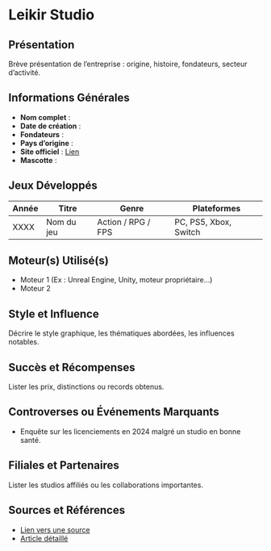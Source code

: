 # Leikir Studio

## Présentation
Brève présentation de l’entreprise : origine, histoire, fondateurs, secteur d’activité.

## Informations Générales
- **Nom complet** :  
- **Date de création** :  
- **Fondateurs** :  
- **Pays d’origine** :  
- **Site officiel** : [Lien](#)  
- **Mascotte** :

## Jeux Développés
| Année | Titre      | Genre              | Plateformes           |
| ----- | ---------- | ------------------ | --------------------- |
| XXXX  | Nom du jeu | Action / RPG / FPS | PC, PS5, Xbox, Switch |

## Moteur(s) Utilisé(s)
- Moteur 1 (Ex : Unreal Engine, Unity, moteur propriétaire...)
- Moteur 2

## Style et Influence
Décrire le style graphique, les thématiques abordées, les influences notables.

## Succès et Récompenses
Lister les prix, distinctions ou records obtenus.

## Controverses ou Événements Marquants
- Enquête sur les licenciements en 2024 malgré un studio en bonne santé.

## Filiales et Partenaires
Lister les studios affiliés ou les collaborations importantes.

## Sources et Références
- [Lien vers une source](#)
- [Article détaillé](#)
